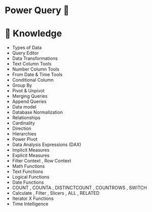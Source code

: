 # Power Query 🔖
# 📖 Knowledge
* Types of Data
* Query Editor
* Data Transformations
* Text Column Tools 
* Number Column Tools 
* From Date & Time Tools
* Conditional Column
* Group By
* Pivot & Unpivot
* Merging Queries
* Append Queries
* Data model
* Database Normalization
* Relationships
* Cardinality
* Direction
* Hierarchies
* Power Pivot
* Data Analysis Expressions (DAX)
* Implicit Measures
* Explicit Measures
* Filter Context , Row Context
* Math Functions
* Text Functions
* Logical Functions
* Date Functions
* COUNT , COUNTA , DISTINCTCOUNT , COUNTROWS , SWITCH
* Calculate , Filter , Slicers , ALL , RELATED
* Iterator X Functions
* Time Intelligence
